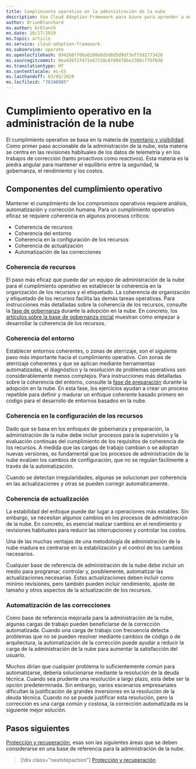 ```yaml
---
title: Cumplimiento operativo en la administración de la nube
description: Use Cloud Adoption Framework para Azure para aprender a mantener el cumplimiento con los compromisos operativos.
author: BrianBlanchard
ms.author: brblanch
ms.date: 10/17/2019
ms.topic: article
ms.service: cloud-adoption-framework
ms.subservice: operate
ms.openlocfilehash: 894208ff08a0100e8d5d8d5d9df3eff592773426
ms.sourcegitcommit: 0ea426f2f471eb7310c6f09478be1306cf7bf0d8
ms.translationtype: HT
ms.contentlocale: es-ES
ms.lasthandoff: 03/05/2020
ms.locfileid: "78340985"
---
```

# <a name="operational-compliance-in-cloud-management"></a>Cumplimiento operativo en la administración de la nube

El cumplimiento operativo se basa en la materia de [inventario y visibilidad](./inventory.md). Como primer paso accionable de la administración de la nube, esta materia se centra en las revisiones habituales de los datos de telemetría y en los trabajos de corrección (tanto proactivos como reactivos). Esta materia es la piedra angular para mantener el equilibrio entre la seguridad, la gobernanza, el rendimiento y los costos.

## <a name="components-of-operations-compliance"></a>Componentes del cumplimiento operativo

Mantener el cumplimiento de los compromisos operativos requiere análisis, automatización y corrección humana. Para un cumplimiento operativo eficaz se requiere coherencia en algunos procesos críticos:

- Coherencia de recursos
- Coherencia del entorno
- Coherencia en la configuración de los recursos
- Coherencia de actualización
- Automatización de las correcciones

### <a name="resource-consistency"></a>Coherencia de recursos

El paso más eficaz que puede dar un equipo de administración de la nube para el cumplimiento operativo es establecer la coherencia en la organización de los recursos y el etiquetado. La coherencia de organización y etiquetado de los recursos facilita las demás tareas operativas. Para instrucciones más detalladas sobre la coherencia de los recursos, consulte la [fase de gobernanza](../../govern/index.md) durante la adopción en la nube. En concreto, los [artículos sobre la base de gobernanza inicial](../../govern/initial-foundation.md) muestran cómo empezar a desarrollar la coherencia de los recursos.

### <a name="environment-consistency"></a>Coherencia del entorno

Establecer entornos coherentes, o zonas de aterrizaje, son el siguiente paso más importante hacia el cumplimiento operativo. Con zonas de aterrizaje coherentes y que se aplican mediante herramientas automatizadas, el diagnóstico y la resolución de problemas operativos son considerablemente menos complejos. Para instrucciones más detalladas sobre la coherencia del entorno, consulte la [fase de preparación](../../ready/index.md) durante la adopción en la nube. En esta fase, los ejercicios ayudan a crear un proceso repetible para definir y madurar un enfoque coherente basado primero en código para el desarrollo de entornos basados en la nube.

### <a name="resource-configuration-consistency"></a>Coherencia en la configuración de los recursos

Dado que se basa en los enfoques de gobernanza y preparación, la administración de la nube debe incluir procesos para la supervisión y la evaluación continuas del cumplimiento de los requisitos de coherencia de los recursos. A medida que las cargas de trabajo cambian o se adoptan nuevas versiones, es fundamental que los procesos de administración de la nube evalúen los cambios de configuración, que no se regulan fácilmente a través de la automatización.

Cuando se detectan irregularidades, algunas se solucionan por coherencia en las actualizaciones y otras se pueden corregir automáticamente.

### <a name="update-consistency"></a>Coherencia de actualización

La estabilidad del enfoque puede dar lugar a operaciones más estables. Sin embargo, se necesitan algunos cambios en los procesos de administración de la nube. En concreto, es esencial realizar cambios en el rendimiento y revisiones habituales para reducir las interrupciones y controlar los costos.

Una de las muchas ventajas de una metodología de administración de la nube madura es centrarse en la estabilización y el control de los cambios necesarios.

Cualquier base de referencia de administración de la nube debe incluir un medio para programar, controlar y, posiblemente, automatizar las actualizaciones necesarias. Estas actualizaciones deben incluir como mínimo revisiones, pero también pueden incluir rendimiento, ajuste de tamaño y otros aspectos de la actualización de los recursos.

### <a name="remediation-automation"></a>Automatización de las correcciones

Como base de referencia mejorada para la administración de la nube, algunas cargas de trabajo pueden beneficiarse de la corrección automatizada. Cuando una carga de trabajo con frecuencia detecta problemas que no se pueden resolver mediante cambios de código o de arquitectura, la automatización de la corrección puede ayudar a reducir la carga de la administración de la nube para aumentar la satisfacción del usuario.

Muchos dirían que cualquier problema lo suficientemente común para automatizarse, debería solucionarse mediante la resolución de la deuda técnica. Cuando sea prudente una resolución a largo plazo, esta debe ser la opción predeterminada. Sin embargo, varios escenarios empresariales dificultan la justificación de grandes inversiones en la resolución de la deuda técnica. Cuando no se puede justificar esta resolución, pero la corrección es una carga común y costosa, la corrección automatizada es la siguiente mejor solución.

## <a name="next-steps"></a>Pasos siguientes

[Protección y recuperación](./protect.md), esas son las siguientes áreas que se deben considerarse en una base de referencia para la administración de la nube.

> [!div class="nextstepaction"]
> [Protección y recuperación](./protect.md)
